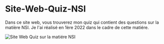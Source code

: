 # Site-Web-Quiz-NSI
Dans ce site web, vous trouverez mon quiz qui contient des questions sur la matière NSI. Je l'ai réalisé en 1ère 2022 dans le cadre de cette matiére.

![Site Web Quiz sur la matiére NSI](https://github.com/user-attachments/assets/d2910f9b-9d23-4b3f-993b-a0f5aa34eab4)
